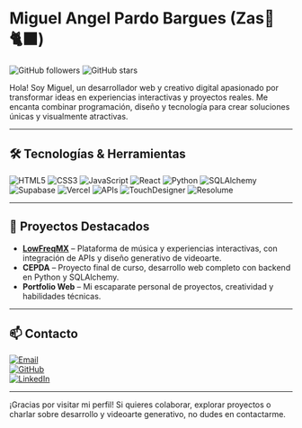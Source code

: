 # Miguel Angel Pardo Bargues (Zas🌙🐈‍⬛)

![GitHub followers](https://img.shields.io/github/followers/Zasmooncat?style=social)
![GitHub stars](https://img.shields.io/github/stars/Zasmooncat?style=social)

Hola! Soy Miguel, un desarrollador web y creativo digital apasionado por transformar ideas en experiencias interactivas y proyectos reales. Me encanta combinar programación, diseño y tecnología para crear soluciones únicas y visualmente atractivas.

---

## 🛠 Tecnologías & Herramientas
![HTML5](https://img.shields.io/badge/HTML5-E34F26?style=for-the-badge&logo=html5&logoColor=white)
![CSS3](https://img.shields.io/badge/CSS3-1572B6?style=for-the-badge&logo=css3&logoColor=white)
![JavaScript](https://img.shields.io/badge/JavaScript-F7DF1E?style=for-the-badge&logo=javascript&logoColor=black)
![React](https://img.shields.io/badge/React-61DAFB?style=for-the-badge&logo=react&logoColor=black)
![Python](https://img.shields.io/badge/Python-3776AB?style=for-the-badge&logo=python&logoColor=white)
![SQLAlchemy](https://img.shields.io/badge/SQLAlchemy-FF0000?style=for-the-badge&logo=sqlalchemy&logoColor=white)
![Supabase](https://img.shields.io/badge/Supabase-3ECF8E?style=for-the-badge&logo=supabase&logoColor=white)
![Vercel](https://img.shields.io/badge/Vercel-000000?style=for-the-badge&logo=vercel&logoColor=white)
![APIs](https://img.shields.io/badge/APIs-FF5733?style=for-the-badge&logo=postman&logoColor=white)
![TouchDesigner](https://img.shields.io/badge/TouchDesigner-000000?style=for-the-badge&logo=adobe&logoColor=white)
![Resolume](https://img.shields.io/badge/Resolume-1B1B1B?style=for-the-badge&logo=adobeaftereffects&logoColor=white)

---

## 🌟 Proyectos Destacados
- [**LowFreqMX**](https://lowfreqmx.com) – Plataforma de música y experiencias interactivas, con integración de APIs y diseño generativo de videoarte.  
- **CEPDA** – Proyecto final de curso, desarrollo web completo con backend en Python y SQLAlchemy.  
- **Portfolio Web** – Mi escaparate personal de proyectos, creatividad y habilidades técnicas.

---

## 📫 Contacto
[![Email](https://img.shields.io/badge/Email-zasmomoxipol@gmail.com-c14438?style=for-the-badge&logo=gmail&logoColor=white)](mailto:zasmomoxipol@gmail.com)  
[![GitHub](https://img.shields.io/badge/GitHub-Zasmooncat-181717?style=for-the-badge&logo=github&logoColor=white)](https://github.com/Zasmooncat)  
[![LinkedIn](https://img.shields.io/badge/LinkedIn-Zasmooncat-0A66C2?style=for-the-badge&logo=linkedin&logoColor=white)](https://www.linkedin.com/in/zasmooncat/)

---


¡Gracias por visitar mi perfil! Si quieres colaborar, explorar proyectos o charlar sobre desarrollo y videoarte generativo, no dudes en contactarme.
